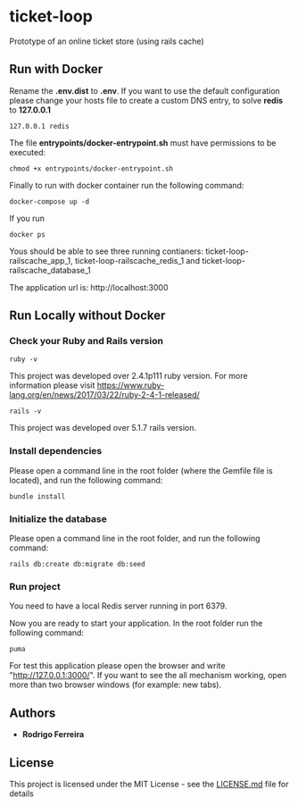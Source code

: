 # ticket-loop

Prototype of an online ticket store (using rails cache)

## Run with Docker

Rename the **.env.dist** to **.env**.
If you want to use the default configuration please change your hosts file to create a custom DNS entry, to solve **redis** to **127.0.0.1**

```
127.0.0.1 redis
```

The file **entrypoints/docker-entrypoint.sh** must have permissions to be executed:

```
chmod +x entrypoints/docker-entrypoint.sh
```

Finally to run with docker container run the following command:

```
docker-compose up -d
```

If you run
```
docker ps
```
Yous should be able to see three running contianers: ticket-loop-railscache_app_1, ticket-loop-railscache_redis_1 and ticket-loop-railscache_database_1

The application url is: http://localhost:3000

## Run Locally without Docker

### Check your Ruby and Rails version

```
ruby -v
```

This project was developed over 2.4.1p111 ruby version.
For more information please visit https://www.ruby-lang.org/en/news/2017/03/22/ruby-2-4-1-released/

```
rails -v
```

This project was developed over 5.1.7 rails version.

### Install dependencies

Please open a command line in the root folder (where the Gemfile file is located), and run the following command:

```
bundle install
```

### Initialize the database

Please open a command line in the root folder, and run the following command:

```
rails db:create db:migrate db:seed
```

### Run project

You need to have a local Redis server running in port 6379.

Now you are ready to start your application. In the root folder run the following command:

```
puma
```

For test this application please open the browser and write "http://127.0.0.1:3000/".
If you want to see the all mechanism working, open more than two browser windows (for example: new tabs).


## Authors

* **Rodrigo Ferreira**

## License

This project is licensed under the MIT License - see the [LICENSE.md](LICENSE.md) file for details
